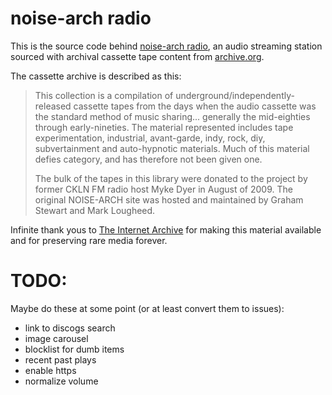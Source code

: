 
# noise-arch radio

This is the source code behind [noise-arch radio](http://noise-arch.live), an audio
streaming station sourced with archival cassette tape content from 
[archive.org](https://archive.org/details/noise-arch).

The cassette archive is described as this:

> This collection is a compilation of underground/independently-released cassette tapes from the days when the audio cassette was the standard method of music sharing... generally the mid-eighties through early-nineties. The material represented includes tape experimentation, industrial, avant-garde, indy, rock, diy, subvertainment and auto-hypnotic materials. Much of this material defies category, and has therefore not been given one.
>
>The bulk of the tapes in this library were donated to the project by former CKLN FM radio host Myke Dyer in August of 2009. The original NOISE-ARCH site was hosted and maintained by Graham Stewart and Mark Lougheed.

Infinite thank yous to [The Internet Archive](https://archive.org) for making this 
material available and for preserving rare media forever.

# TODO: 

Maybe do these at some point (or at least convert them to issues):

* link to discogs search
* image carousel
* blocklist for dumb items
* recent past plays
* enable https
* normalize volume
